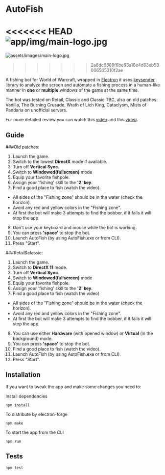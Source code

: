 # AutoFish

<<<<<<< HEAD
![app/img/main-logo.jpg](AutoFish)
=======
![assets/images/main-logo.jpg](AutoFish)
>>>>>>> 2a8dc6889f6be83a18e4d83eb58006505310f2ae

A fishing bot for World of Warcraft, wrapped in [Electron](https://github.com/electron/electron) it uses [keysender](https://github.com/Krombik/keysender) library to analyze the screen and automate a fishing process in a human-like manner in **one** or **multiple** windows of the game at the same time.

The bot was tested on Retail, Classic and Classic TBC, also on old patches: Vanilla, The Burning Crusade, Wrath of Lich King, Cataclysm, Mists of Pandaria on unofficial servers.

For more detailed review you can watch this [video](https://www.youtube.com/watch?v=e0D5dBptQUg&ab_channel=olesgeras) and this [video](https://www.youtube.com/olesgeras).

## Guide

###Old patches:

1. Launch the game.
2. Switch to the lowest **DirectX** mode if available.
3. Turn off **Vertical Sync**.
4. Switch to **Windowed(fullscreen)** mode
5. Equip your favorite fishpole.
6. Assign your 'fishing' skill to the **'2' key**.
7. Find a good place to fish (watch the video).

- All sides of the "Fishing zone" should be in the water (check the horizon).
- Avoid any red and yellow colors in the "Fishing zone".
- At first the bot will make 3 attempts to find the bobber, if it fails it will stop the app.

8. Don't use your keyboard and mouse while the bot is working.
9. You can press **'space'** to stop the bot.
10. Launch AutoFish (by using AutoFish.exe or from CLI).
11. Press "Start".

###Retail&classic:

1. Launch the game.
2. Switch to **DirectX 11** mode.
3. Turn off **Vertical Sync**.
4. Switch to **Windowed(fullscreen)** mode
5. Equip your favorite fishpole.
6. Assign your 'fishing' skill to the **'2' key**.
7. Find a good place to fish (watch the video)

- All sides of the "Fishing zone" should be in the water (check the horizon).
- Avoid any red and yellow colors in the "Fishing zone".
- At first the bot will make 3 attempts to find the bobber, if it fails it will stop the app.

8. You can use either **Hardware** (with opened window) or **Virtual** (in the background) mode.
9. You can press **'space'** to stop the bot.
10. Find a good place to fish (watch the video).
11. Launch AutoFish (by using AutoFish.exe or from CLI).
12. Press "Start".

## Installation

If you want to tweak the app and make some changes you need to:

Install dependencies

```
npm install
```

To distribute by electron-forge

```
npm make
```

To start the app from the CLI

```
npm run
```

## Tests

```
npm test
```
